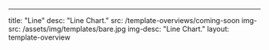 ---
title: "Line"
desc: "Line Chart."
src: /template-overviews/coming-soon
img-src: /assets/img/templates/bare.jpg
img-desc: "Line Chart."
layout: template-overview
